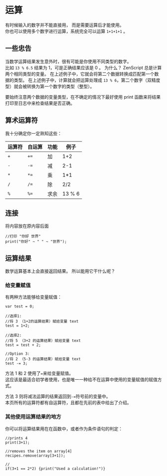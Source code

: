 # 运算

有时候输入的数字并不能直接用， 而是需要运算后才能使用。  
你也可以使用多个数字进行运算，系统完全可以运算 `1+1+1+1` 。

## 一些忠告

当数学运算结果发生意外时，很有可能是你使用不同类型的数字。  
比如 `13 % 6.5` 结果为 1，可是正确结果应该是 0 。 为什么？ ZenScript 总是计算两个相同类型的变量。 在上述例子中，它就会将第二个数据转换成匹配第一个数据的类型。 在上述例子中，计算就会把运算处理成 `13 % 6`，第二个数字（双精度型）就会被转换为第一个数字的类型（整型）。

要始终注意两个数据的变量类型，在不确定的情况下最好使用 print 函数来将结果打印至日志中来检查结果是否正确。

## 算术运算符

我十分确定你一定熟知这些：

| 运算符 | 自运算  | 功能 | 例子     |
| --- | ---- | -- | ------ |
| `+` | `+=` | 加  | 1+2    |
| `-` | `-=` | 减  | 2-1    |
| `*` | `*=` | 乘  | 1*1    |
| `/` | `/=` | 除  | 2/2    |
| `%` | `%=` | 求余 | 13 % 6 |

## 连接

将内容放在原内容后面

    //打印 "你好 世界"
    print("你好" ~ " " ~ "世界");
    

## 运算结果

数学运算基本上会直接返回结果。 所以能用它干什么呢？

### 给变量赋值

有两种方法能够给变量赋值：

    var test = 0;
    
    //选择1:
    //将 3 （1+2的运算结果）赋给变量 text
    test = 1+2;
    
    //选择2:
    //将 5 （3+2 的运算结果）赋给变量 text
    test = test + 2;
    
    //Option 3:
    //将 2 （5-3 的运算结果）赋给变量 text
    test -= 3;
    

方法 1 和 2 使用了`=`来给变量赋值。  
这应该是最适合初学者使用，也是唯一一种给不在运算中使用的变量赋值的赋值方式。

方法 3 则将减法运算的结果返回到`-=`符号前的变量中。  
本页所有的运算符都有自运算符，且都在先前的表中给出了介绍。

### 其他使用运算结果的地方

你可以将运算结果用在在函数中，或者作为条件语句的判定：

    //prints 4
    print(3+1);
    
    //removes the item on array[4]
    recipes.remove(array[3+1]);
    
    //
    if(3+1 == 2*2) {print("Used a calculation!")}